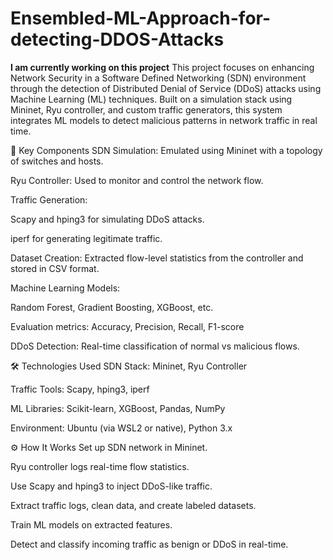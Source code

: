 # Ensembled-ML-Approach-for-detecting-DDOS-Attacks
**I am currently working on this project**
This project focuses on enhancing Network Security in a Software Defined Networking (SDN) environment through the detection of Distributed Denial of Service (DDoS) attacks using Machine Learning (ML) techniques. Built on a simulation stack using Mininet, Ryu controller, and custom traffic generators, this system integrates ML models to detect malicious patterns in network traffic in real time.

🧩 Key Components
SDN Simulation: Emulated using Mininet with a topology of switches and hosts.

Ryu Controller: Used to monitor and control the network flow.

Traffic Generation:

Scapy and hping3 for simulating DDoS attacks.

iperf for generating legitimate traffic.

Dataset Creation: Extracted flow-level statistics from the controller and stored in CSV format.

Machine Learning Models:

Random Forest, Gradient Boosting, XGBoost, etc.

Evaluation metrics: Accuracy, Precision, Recall, F1-score

DDoS Detection: Real-time classification of normal vs malicious flows.

🛠️ Technologies Used
SDN Stack: Mininet, Ryu Controller

Traffic Tools: Scapy, hping3, iperf

ML Libraries: Scikit-learn, XGBoost, Pandas, NumPy

Environment: Ubuntu (via WSL2 or native), Python 3.x

⚙️ How It Works
Set up SDN network in Mininet.

Ryu controller logs real-time flow statistics.

Use Scapy and hping3 to inject DDoS-like traffic.

Extract traffic logs, clean data, and create labeled datasets.

Train ML models on extracted features.

Detect and classify incoming traffic as benign or DDoS in real-time.

